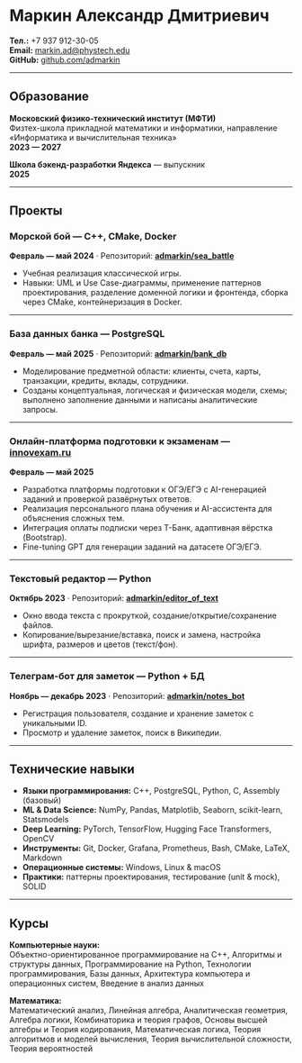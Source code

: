 # Маркин Александр Дмитриевич

**Тел.:** +7 937 912-30-05  
**Email:** markin.ad@phystech.edu  
**GitHub:** [github.com/admarkin](https://github.com/admarkin)

---

## Образование

**Московский физико-технический институт (МФТИ)**  
Физтех-школа прикладной математики и информатики, направление «Информатика и вычислительная техника»  
**2023 — 2027**

**Школа бэкенд-разработки Яндекса** — выпускник  
**2025**

---

## Проекты

### Морской бой — C++, CMake, Docker  
**Февраль — май 2024** · Репозиторий: **[admarkin/sea_battle](https://github.com/admarkin/sea_battle)**  
- Учебная реализация классической игры.  
- Навыки: UML и Use Case-диаграммы, применение паттернов проектирования, разделение доменной логики и фронтенда, сборка через CMake, контейнеризация в Docker.  

---

### База данных банка — PostgreSQL  
**Февраль — май 2025** · Репозиторий: **[admarkin/bank_db](https://github.com/admarkin/bank_db)**  
- Моделирование предметной области: клиенты, счета, карты, транзакции, кредиты, вклады, сотрудники.  
- Созданы концептуальная, логическая и физическая модели, схемы; выполнено заполнение данными и написаны аналитические запросы.

---

### Онлайн-платформа подготовки к экзаменам — [innovexam.ru](https://innovexam.ru)  
**Февраль — май 2025**  
- Разработка платформы подготовки к ОГЭ/ЕГЭ с AI-генерацией заданий и проверкой развёрнутых ответов.  
- Реализация персонального плана обучения и AI-ассистента для объяснения сложных тем.  
- Интеграция оплаты подписки через Т-Банк, адаптивная вёрстка (Bootstrap).  
- Fine-tuning GPT для генерации заданий на датасете ОГЭ/ЕГЭ.

---

### Текстовый редактор — Python  
**Октябрь 2023** · Репозиторий: **[admarkin/editor_of_text](https://github.com/admarkin/editor_of_text)**  
- Окно ввода текста с прокруткой, создание/открытие/сохранение файлов.  
- Копирование/вырезание/вставка, поиск и замена, настройка шрифта, размеров и цветов (текст/фон).

---

### Телеграм-бот для заметок — Python + БД  
**Ноябрь — декабрь 2023** · Репозиторий: **[admarkin/notes_bot](https://github.com/admarkin/notes_bot)**  
- Регистрация пользователя, создание и хранение заметок с уникальными ID.  
- Просмотр и удаление заметок, поиск в Википедии.

---

## Технические навыки

- **Языки программирования:** C++, PostgreSQL, Python, C, Assembly (базовый)  
- **ML & Data Science:** NumPy, Pandas, Matplotlib, Seaborn, scikit-learn, Statsmodels  
- **Deep Learning:** PyTorch, TensorFlow, Hugging Face Transformers, OpenCV  
- **Инструменты:** Git, Docker, Grafana, Prometheus, Bash, CMake, LaTeX, Markdown  
- **Операционные системы:** Windows, Linux & macOS  
- **Практики:** паттерны проектирования, тестирование (unit & mock), SOLID

---

## Курсы

**Компьютерные науки:**  
Объектно-ориентированное программирование на C++, Алгоритмы и структуры данных, Программирование на Python, Технологии программирования, Базы данных, Архитектура компьютера и операционных систем, Введение в анализ данных

**Математика:**  
Математический анализ, Линейная алгебра, Аналитическая геометрия, Алгебра логики, Комбинаторика и теория графов, Основы высшей алгебры и Теория кодирования, Математическая логика, Теория алгоритмов и моделей вычисления, Теория вычислительной сложности, Теория вероятностей

